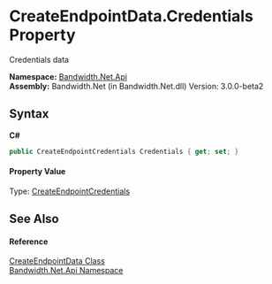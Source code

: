 ﻿# CreateEndpointData.Credentials Property 
 

Credentials data

**Namespace:**&nbsp;<a href ="N_Bandwidth_Net_Api.md">Bandwidth.Net.Api</a><br />**Assembly:**&nbsp;Bandwidth.Net (in Bandwidth.Net.dll) Version: 3.0.0-beta2

## Syntax

**C#**<br />
``` C#
public CreateEndpointCredentials Credentials { get; set; }
```


#### Property Value
Type: <a href ="T_Bandwidth_Net_Api_CreateEndpointCredentials.md">CreateEndpointCredentials</a>

## See Also


#### Reference
<a href ="T_Bandwidth_Net_Api_CreateEndpointData.md">CreateEndpointData Class</a><br /><a href ="N_Bandwidth_Net_Api.md">Bandwidth.Net.Api Namespace</a><br />